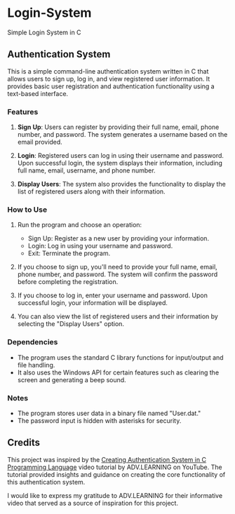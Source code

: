 # Login-System
Simple Login System in C

## Authentication System

This is a simple command-line authentication system written in C that allows users to sign up, log in, and view registered user information. It provides basic user registration and authentication functionality using a text-based interface.

### Features

1. **Sign Up**: Users can register by providing their full name, email, phone number, and password. The system generates a username based on the email provided.

2. **Login**: Registered users can log in using their username and password. Upon successful login, the system displays their information, including full name, email, username, and phone number.

3. **Display Users**: The system also provides the functionality to display the list of registered users along with their information.

### How to Use

1. Run the program and choose an operation:
    - Sign Up: Register as a new user by providing your information.
    - Login: Log in using your username and password.
    - Exit: Terminate the program.

2. If you choose to sign up, you'll need to provide your full name, email, phone number, and password. The system will confirm the password before completing the registration.

3. If you choose to log in, enter your username and password. Upon successful login, your information will be displayed.

4. You can also view the list of registered users and their information by selecting the "Display Users" option.

### Dependencies

- The program uses the standard C library functions for input/output and file handling.
- It also uses the Windows API for certain features such as clearing the screen and generating a beep sound.

### Notes

- The program stores user data in a binary file named "User.dat."
- The password input is hidden with asterisks for security.

## Credits

This project was inspired by the [Creating Authentication System in C Programming Language](https://www.youtube.com/watch?v=xtk14TcWaN4&list=PL_rcwK265X9egWCUbZs1iBRnSbHR0jCF3&index=17&ab_channel=ADV.LEARNING) video tutorial by ADV.LEARNING on YouTube. The tutorial provided insights and guidance on creating the core functionality of this authentication system.

I would like to express my gratitude to ADV.LEARNING for their informative video that served as a source of inspiration for this project.

